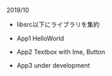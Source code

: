 ﻿2019/10 

*   libsrc以下にライブラリを集約

*   App1
    HelloWorld
    
*   App2
	Textbox with Ime, Button

*   App3
	under development


